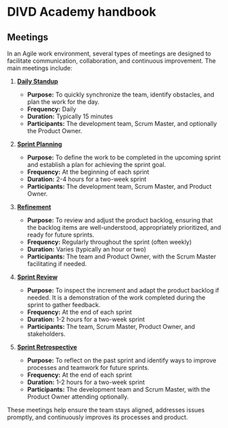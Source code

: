 # DIVD Academy handbook

## Meetings
In an Agile work environment, several types of meetings are designed to facilitate communication, collaboration, and continuous improvement. The main meetings include:

1. **[Daily Standup](#daily-standup)**
   - **Purpose:** To quickly synchronize the team, identify obstacles, and plan the work for the day.
   - **Frequency:** Daily
   - **Duration:** Typically 15 minutes
   - **Participants:** The development team, Scrum Master, and optionally the Product Owner.

2. **[Sprint Planning](#sprint-planning)**
   - **Purpose:** To define the work to be completed in the upcoming sprint and establish a plan for achieving the sprint goal.
   - **Frequency:** At the beginning of each sprint
   - **Duration:** 2-4 hours for a two-week sprint
   - **Participants:** The development team, Scrum Master, and Product Owner.

3. **[Refinement](#refinement)**
   - **Purpose:** To review and adjust the product backlog, ensuring that the backlog items are well-understood, appropriately prioritized, and ready for future sprints.
   - **Frequency:** Regularly throughout the sprint (often weekly)
   - **Duration:** Varies (typically an hour or two)
   - **Participants:** The team and Product Owner, with the Scrum Master facilitating if needed.

4. **[Sprint Review](#sprint-review)**
   - **Purpose:** To inspect the increment and adapt the product backlog if needed. It is a demonstration of the work completed during the sprint to gather feedback.
   - **Frequency:** At the end of each sprint
   - **Duration:** 1-2 hours for a two-week sprint
   - **Participants:** The team, Scrum Master, Product Owner, and stakeholders.

5. **[Sprint Retrospective](#sprint-retrospective)**
   - **Purpose:** To reflect on the past sprint and identify ways to improve processes and teamwork for future sprints.
   - **Frequency:** At the end of each sprint
   - **Duration:** 1-2 hours for a two-week sprint
   - **Participants:** The development team and Scrum Master, with the Product Owner attending optionally.

These meetings help ensure the team stays aligned, addresses issues promptly, and continuously improves its processes and product.

